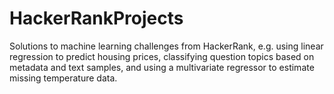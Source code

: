 # HackerRankProjects

Solutions to machine learning challenges from HackerRank, e.g. using linear regression to predict housing prices, classifying question topics based on metadata and text samples, and using a multivariate regressor to estimate missing temperature data.
